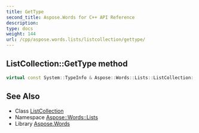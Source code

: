 ```yaml
---
title: GetType
second_title: Aspose.Words for C++ API Reference
description: 
type: docs
weight: 144
url: /cpp/aspose.words.lists/listcollection/gettype/
---
```

## ListCollection::GetType method




```cpp
virtual const System::TypeInfo & Aspose::Words::Lists::ListCollection::GetType() const override
```

## See Also

* Class [ListCollection](../)
* Namespace [Aspose::Words::Lists](../../)
* Library [Aspose.Words](../../../)
